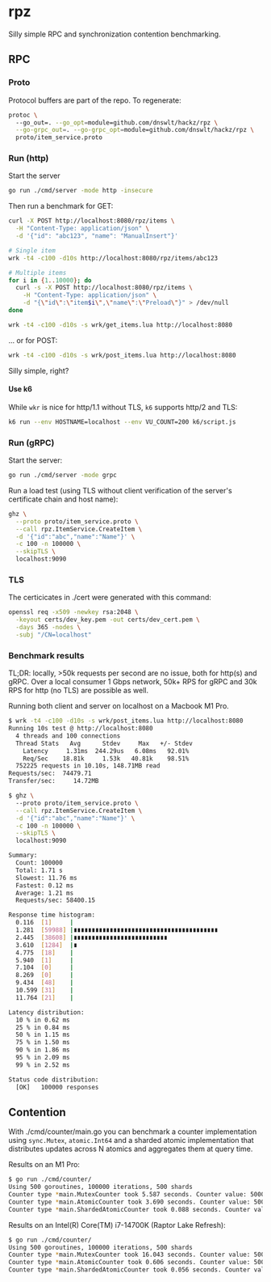 # rpz

Silly simple RPC and synchronization contention benchmarking.

## RPC

### Proto

Protocol buffers are part of the repo. To regenerate:

```bash
protoc \                      
  --go_out=. --go_opt=module=github.com/dnswlt/hackz/rpz \
  --go-grpc_out=. --go-grpc_opt=module=github.com/dnswlt/hackz/rpz \
  proto/item_service.proto
```

### Run (http)

Start the server

```bash
go run ./cmd/server -mode http -insecure
```

Then run a benchmark for GET:

```bash
curl -X POST http://localhost:8080/rpz/items \
  -H "Content-Type: application/json" \
  -d '{"id": "abc123", "name": "ManualInsert"}'

# Single item
wrk -t4 -c100 -d10s http://localhost:8080/rpz/items/abc123

# Multiple items
for i in {1..10000}; do
  curl -s -X POST http://localhost:8080/rpz/items \
    -H "Content-Type: application/json" \
    -d "{\"id\":\"item$i\",\"name\":\"Preload\"}" > /dev/null
done

wrk -t4 -c100 -d10s -s wrk/get_items.lua http://localhost:8080
```

... or for POST:

```bash
wrk -t4 -c100 -d10s -s wrk/post_items.lua http://localhost:8080
```

Silly simple, right?

#### Use k6

While `wkr` is nice for http/1.1 without TLS, `k6` supports http/2 and TLS:

```bash
k6 run --env HOSTNAME=localhost --env VU_COUNT=200 k6/script.js 
```

### Run (gRPC)

Start the server:

```bash
go run ./cmd/server -mode grpc
```

Run a load test (using TLS without client verification of the server's certificate chain and host name):

```bash
ghz \
  --proto proto/item_service.proto \
  --call rpz.ItemService.CreateItem \
  -d '{"id":"abc","name":"Name"}' \
  -c 100 -n 100000 \
  --skipTLS \
  localhost:9090
```

### TLS

The certicicates in ./cert were generated with this command:

```bash
openssl req -x509 -newkey rsa:2048 \
  -keyout certs/dev_key.pem -out certs/dev_cert.pem \
  -days 365 -nodes \
  -subj "/CN=localhost"
```

### Benchmark results

TL;DR: locally, >50k requests per second are no issue, both for http(s) and gRPC.
Over a local consumer 1 Gbps network, 50k+ RPS for gRPC and 30k RPS for http (no TLS)
are possible as well.

Running both client and server on localhost on a Macbook M1 Pro.

```bash
$ wrk -t4 -c100 -d10s -s wrk/post_items.lua http://localhost:8080
Running 10s test @ http://localhost:8080
  4 threads and 100 connections
  Thread Stats   Avg      Stdev     Max   +/- Stdev
    Latency     1.31ms  244.29us   6.08ms   92.01%
    Req/Sec    18.81k     1.53k   40.81k    98.51%
  752225 requests in 10.10s, 148.71MB read
Requests/sec:  74479.71
Transfer/sec:     14.72MB

$ ghz \                                                          
  --proto proto/item_service.proto \
  --call rpz.ItemService.CreateItem \
  -d '{"id":"abc","name":"Name"}' \
  -c 100 -n 100000 \
  --skipTLS \
  localhost:9090

Summary:
  Count: 100000
  Total: 1.71 s
  Slowest: 11.76 ms
  Fastest: 0.12 ms
  Average: 1.21 ms
  Requests/sec: 58400.15

Response time histogram:
  0.116  [1]     |
  1.281  [59988] |∎∎∎∎∎∎∎∎∎∎∎∎∎∎∎∎∎∎∎∎∎∎∎∎∎∎∎∎∎∎∎∎∎∎∎∎∎∎∎∎
  2.445  [38608] |∎∎∎∎∎∎∎∎∎∎∎∎∎∎∎∎∎∎∎∎∎∎∎∎∎∎
  3.610  [1284]  |∎
  4.775  [18]    |
  5.940  [1]     |
  7.104  [0]     |
  8.269  [0]     |
  9.434  [48]    |
  10.599 [31]    |
  11.764 [21]    |

Latency distribution:
  10 % in 0.62 ms 
  25 % in 0.84 ms 
  50 % in 1.15 ms 
  75 % in 1.50 ms 
  90 % in 1.86 ms 
  95 % in 2.09 ms 
  99 % in 2.52 ms 

Status code distribution:
  [OK]   100000 responses 
```

## Contention

With ./cmd/counter/main.go you can benchmark a counter implementation
using `sync.Mutex`, `atomic.Int64` and a sharded atomic implementation
that distributes updates across N atomics and aggregates them at
query time.

Results on an M1 Pro:

```bash
$ go run ./cmd/counter/
Using 500 goroutines, 100000 iterations, 500 shards
Counter type *main.MutexCounter took 5.587 seconds. Counter value: 50000000 (ok=true)
Counter type *main.AtomicCounter took 3.690 seconds. Counter value: 50000000 (ok=true)
Counter type *main.ShardedAtomicCounter took 0.088 seconds. Counter value: 50000000 (ok=true)
```

Results on an Intel(R) Core(TM) i7-14700K (Raptor Lake Refresh):

```bash
$ go run ./cmd/counter/
Using 500 goroutines, 100000 iterations, 500 shards
Counter type *main.MutexCounter took 16.043 seconds. Counter value: 50000000 (ok=true)
Counter type *main.AtomicCounter took 0.606 seconds. Counter value: 50000000 (ok=true)
Counter type *main.ShardedAtomicCounter took 0.056 seconds. Counter value: 50000000 (ok=true)
```
